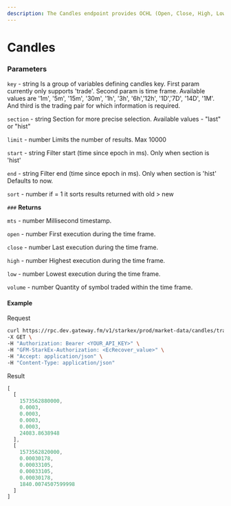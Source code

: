 ```yaml
---
description: The Candles endpoint provides OCHL (Open, Close, High, Low) and volume data for the specified funding currency or trading pair. The endpoint returns the last 100 candles by default, but a limit and a start and/or end timestamp can be specified.
---
```


# Candles

### **Parameters**

`key` - string
Is a group of variables defining candles key. First param currently only supports 'trade'. Second param is time frame. Available values are '1m', '5m', '15m', '30m', '1h', '3h', '6h','12h', '1D','7D', '14D', '1M'. And third is the trading pair for which information is required.

`section` - string
Section for more precise selection. Available values - "last" or "hist"


`limit` - number
Limits the number of results. Max 10000

`start` - string
Filter start (time since epoch in ms). Only when section is 'hist'

`end` - string
Filter end (time since epoch in ms). Only when section is 'hist' Defaults to now.

`sort` - number
if = 1 it sorts results returned with old > new


`###` **Returns**

`mts`  - number
Millisecond timestamp.

`open` - number
First execution during the time frame.

`close` - number
Last execution during the time frame.

`high` - number
Highest execution during the time frame.

`low` - number
Lowest execution during the time frame.

`volume` - number
Quantity of symbol traded within the time frame.

#### **Example**

Request

```bash
curl https://rpc.dev.gateway.fm/v1/starkex/prod/market-data/candles/trade:1m:ETH:USDT/hist?limit=10&start=1517923200000&end=1577923200000&sort=-1 \
-X GET \
-H "Authorization: Bearer <YOUR_API_KEY>" \
-H "GFM-StarkEx-Authorization: <EcRecover_value>" \
-H "Accept: application/json" \
-H "Content-Type: application/json"
```


Result

```javascript
[
  [
    1573562880000,
    0.0003,
    0.0003,
    0.0003,
    0.0003,
    24083.8638948
  ],
  [
    1573562820000,
    0.00030178,
    0.00033105,
    0.00033105,
    0.00030178,
    1840.0074507599998
  ]
]
```